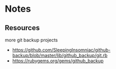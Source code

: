 # Notes

## Resources

more git backup projects

- <https://github.com/SleepingInsomniac/github-backup/blob/master/lib/github_backup/git.rb>
- <https://rubygems.org/gems/github_backup>


